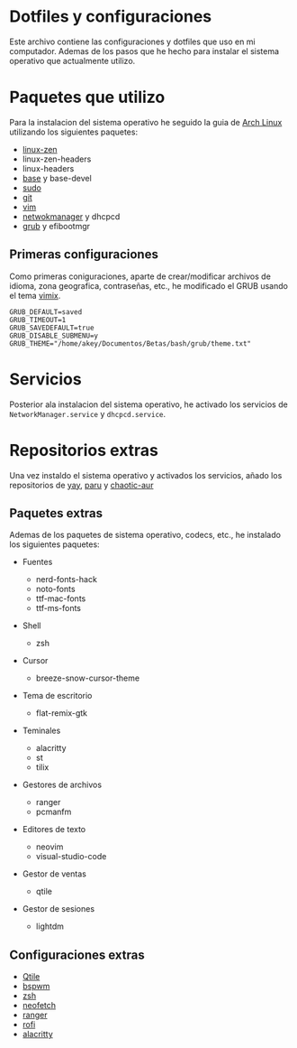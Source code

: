 # Dotfiles y configuraciones

Este archivo contiene las configuraciones y dotfiles que uso en mi computador. Ademas de los pasos que he hecho para instalar el sistema operativo que actualmente utilizo.

# Paquetes que utilizo

Para la instalacion del sistema operativo he seguido la guia de [Arch Linux](https://wiki.archlinux.org/title/Installation_guide) utilizando los siguientes paquetes:

- [linux-zen](https://wiki.archlinux.org/title/Kernel)
- linux-zen-headers
- linux-headers
- [base](https://wiki.archlinux.org/title/Meta_package_and_package_group_(Espa%C3%B1ol)#Meta_paquetes) y base-devel
- [sudo](https://wiki.archlinux.org/title/Sudo)
- [git](https://wiki.archlinux.org/title/Git)
- [vim](https://wiki.archlinux.org/title/Vim)
- [netwokmanager](https://wiki.archlinux.org/title/Networkmanager) y dhcpcd
- [grub](https://wiki.archlinux.org/title/Grub) y efibootmgr

## Primeras configuraciones

Como primeras coniguraciones, aparte de crear/modificar archivos de idioma, zona geografica, contraseñas, etc., he modificado el GRUB usando el tema [vimix](https://www.gnome-look.org/p/1009236).

    GRUB_DEFAULT=saved
    GRUB_TIMEOUT=1
    GRUB_SAVEDEFAULT=true
    GRUB_DISABLE_SUBMENU=y
    GRUB_THEME="/home/akey/Documentos/Betas/bash/grub/theme.txt"

# Servicios

Posterior ala instalacion del sistema operativo, he activado los servicios de `NetworkManager.service` y `dhcpcd.service`.

# Repositorios extras

Una vez instaldo el sistema operativo y activados los servicios, añado los repositorios de [yay](https://aur.archlinux.org/packages/yay-git), [paru](https://aur.archlinux.org/packages/paru-bin) y [chaotic-aur](https://aur.chaotic.cx/)

## Paquetes extras

Ademas de los paquetes de sistema operativo, codecs, etc., he instalado los siguientes paquetes:

- Fuentes
    - nerd-fonts-hack
    - noto-fonts
    - ttf-mac-fonts
    - ttf-ms-fonts

- Shell 
    - zsh

- Cursor
    - breeze-snow-cursor-theme

- Tema de escritorio
    - flat-remix-gtk 

- Teminales
    - alacritty
    - st
    - tilix

- Gestores de archivos
    - ranger
    - pcmanfm

- Editores de texto
    - neovim
    - visual-studio-code

- Gestor de ventas
    - qtile

- Gestor de sesiones
    - lightdm

## Configuraciones extras
- [Qtile](https://github.com/ADN227/aKLQtileCfg)
- [bspwm](https://github.com/ADN227/aKLbspwm)
- [zsh](https://github.com/ADN227/aKLzshCfg)
- [neofetch](https://github.com/ADN227/aKLneofetchCfg)
- [ranger](https://github.com/ADN227/aKLrangerCfg)
- [rofi](https://github.com/ADN227/aKLrofiCfg)
- [alacritty](https://github.com/ADN227/aKLalacrittyCfg)
